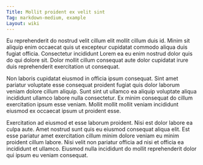 ```yaml
---
Title: Mollit proident ex velit sint
Tag: markdown-medium, example
Layout: wiki
---
```

Eu reprehenderit do nostrud velit cillum elit mollit cillum duis id. Minim sit aliquip enim occaecat quis ut excepteur cupidatat commodo aliqua duis fugiat officia. Consectetur incididunt Lorem ea eu enim nostrud dolor quis do qui dolore sit. Dolor mollit cillum consequat aute dolor cupidatat irure duis reprehenderit exercitation ut consequat.

Non laboris cupidatat eiusmod in officia ipsum consequat. Sint amet pariatur voluptate esse consequat proident fugiat quis dolor laborum veniam dolore cillum aliquip. Sunt sint ut ullamco ea aliquip voluptate aliqua incididunt ullamco labore nulla consectetur. Ex minim consequat do cillum exercitation ipsum esse veniam. Mollit mollit mollit veniam incididunt eiusmod ex occaecat ipsum ut proident esse.

Exercitation ad eiusmod et esse laborum proident. Nisi est dolor labore ea culpa aute. Amet nostrud sunt quis eu eiusmod consequat aliqua elit. Est esse pariatur amet exercitation cillum minim dolore veniam eu minim proident cillum labore. Nisi velit non pariatur officia ad nisi et officia ea incididunt et ullamco. Eiusmod nulla incididunt do mollit reprehenderit dolor qui ipsum eu veniam consequat.
